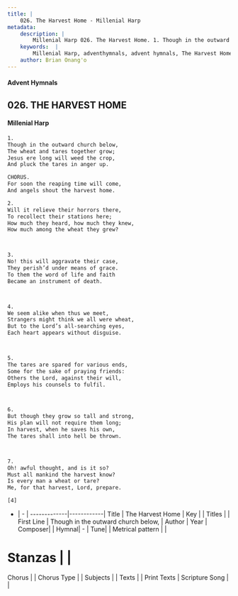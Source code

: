 ```yaml
---
title: |
    026. The Harvest Home - Millenial Harp
metadata:
    description: |
        Millenial Harp 026. The Harvest Home. 1. Though in the outward church below, The wheat and tares together grow; Jesus ere long will weed the crop, And pluck the tares in anger up.
    keywords:  |
        Millenial Harp, adventhymnals, advent hymnals, The Harvest Home, Though in the outward church below, . 
    author: Brian Onang'o
---
```

#### Advent Hymnals
## 026. THE HARVEST HOME
####  Millenial Harp
```txt
1. 
Though in the outward church below, 
The wheat and tares together grow; 
Jesus ere long will weed the crop, 
And pluck the tares in anger up.

CHORUS. 
For soon the reaping time will come, 
And angels shout the harvest home.

2. 
Will it relieve their horrors there, 
To recollect their stations here; 
How much they heard, how much they knew, 
How much among the wheat they grew?



3. 
No! this will aggravate their case, 
They perish’d under means of grace. 
To them the word of life and faith 
Became an instrument of death.



4. 
We seem alike when thus we meet, 
Strangers might think we all were wheat, 
But to the Lord’s all-searching eyes, 
Each heart appears without disguise.



5. 
The tares are spared for various ends, 
Some for the sake of praying friends: 
Others the Lord, against their will, 
Employs his counsels to fulfil.



6. 
But though they grow so tall and strong, 
His plan will not require them long; 
In harvest, when he saves his own, 
The tares shall into hell be thrown.



7. 
Oh! awful thought, and is it so? 
Must all mankind the harvest know? 
Is every man a wheat or tare? 
Me, for that harvest, Lord, prepare.

[4]
```
- |   -  |
-------------|------------|
Title | The Harvest Home |
Key |  |
Titles |  |
First Line | Though in the outward church below,  |
Author | 
Year | 
Composer|  |
Hymnal|  - |
Tune|  |
Metrical pattern | |
# Stanzas |  |
Chorus |  |
Chorus Type |  |
Subjects |  |
Texts |  |
Print Texts | 
Scripture Song |  |
    
